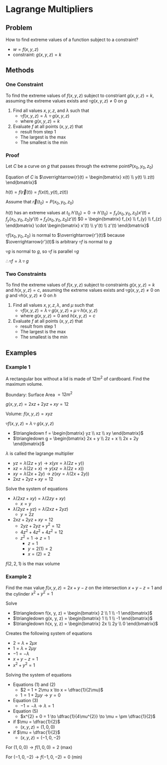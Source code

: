 # Lagrange Multipliers

## Problem

How to find extreme values of a function subject to a constraint?

- $w = f(x, y, z)$
- constraint: $g(x, y, z) = k$

## Methods

### One Constraint

To find the extreme values of $f(x, y, z)$ subject to constriant $g(x, y, z) = k$, assuming the extreme values exists and $\triangledown g(x, y, z) \ne 0$ on $g$

1. Find all values $x, y, z,$ and $\lambda$ such that
	- $\triangledown f(x, y, z) = \lambda \, \triangledown g(x, y, z)$
	- where $g(x, y, z) = k$
2. Evaluate $f$ at all points $(x, y, z)$ that
	- result from step 1
	- The largest is the max
	- The smallest is the min

### Proof

Let $C$ be a curve on $g$ that passes through the extreme point$P(x_{0}, y_{0}, z_{0})$

Equation of $C$ is $\overrightarrow{r}(t) = \begin{bmatrix} x(t) \\ y(t) \\ z(t) \end{bmatrix}$

$h(t) = f(\overrightarrow{r}(t)) = f(x(t), y(t), z(t))$

Assume that $\overrightarrow{r}(t_{0}) = P(x_{0}, y_{0}, z_{0})$

$h(t)$ has an extreme values at $t_{0}$
$h'(t_{0}) = 0 \to h'(t_{0}) = f_{x}(x_{0}, y_{0}, z_{0}) x'(t) + f_{y}(x_{0}, y_{0}, z_{0}) y'(t) + f_{z}(x_{0}, y_{0}, z_{0}) z'(t)$
$0 = \begin{bmatrix} f_{x} \\ f_{y} \\ f_{z} \end{bmatrix} \cdot \begin{bmatrix} x'(t) \\ y'(t) \\ z'(t) \end{bmatrix}$

$\triangledown f(x_{0}, y_{0}, z_{0})$ is normal to $\overrightarrow{r'}(t)$ because $\overrightarrow{r'}(t)$ is arbitrary $\triangledown f$ is normal to $g$

$\triangledown g$ is normal to $g$, so $\triangledown f$ is parallel $\triangledown g$

$\therefore \triangledown f = \lambda \triangledown g$

### Two Constraints

To find the extreme values of $f(x, y, z)$ subject to constraints $g(x, y, z) = k$ and $h(x, y, z) = c$, assuming the extreme values exists and $\triangledown g(x, y, z) \ne 0$ on $g$ and $\triangledown h(x, y, z) \ne 0$ on $h$

1. Find all values $x, y, z, \lambda$, and $\mu$ such that
	- $\triangledown f(x, y, z) = \lambda \triangledown g(x, y, z) + \mu \triangledown h(x, y, z)$
	- where $g(x, y, z) = 0$ and $h(x, y, z) = c$
2. Evaluate $f$ at all points $(x, y, z)$ that 	
	- result from step 1
	- The largest is the max
	- The smallest is the min

## Examples

### Example 1

A rectangular box without a lid is made of $12m^{2}$ of cardboard. Find the maximum volume.

Boundary: Surface Area $= 12m^{2}$

$g(x, y, z) = 2xz + 2yz + xy = 12$

Volume: $f(x, y, z) = xyz$

$\triangledown f(x, y, z) = \lambda \triangledown g(x, y, z)$

- $\triangledown f = \begin{bmatrix} yz \\ xz \\ xy \end{bmatrix}$
- $\triangledown g = \begin{bmatrix} 2x + y \\ 2z + x \\ 2x + 2y \end{bmatrix}$

$\lambda$ is called the lagrange multiplier

- $yz = \lambda(2z + y) \to x(yx = \lambda(2z + y))$
- $xz = \lambda(2z + x) \to y(xz = \lambda(2z + x))$
- $xy = \lambda(2x + 2y) \to z(xy = \lambda(2x + 2y))$
- $2xz + 2yz + xy = 12$

Solve the system of equations

- $\lambda(2xz + xy) = \lambda(2zy + xy)$
	- $x = y$
- $\lambda(2yz + yz) = \lambda(2xz + 2yz)$
	- $y = 2z$
- $2xz + 2yz + xy = 12$
	- $2yz + 2yz + y^{2} = 12$
	- $4z^{2} + 4z^{2} + 4z^{2} = 12$
	- $z^{2} = 1 \to z = 1$
		- $z = 1$
		- $y = 2(1) = 2$
		- $x = (2) = 2$

$f(2, 2, 1)$ is the max volume

### Example 2

Find the max value $f(x, y, z) = 2x + y - z$ on the intersection $x + y - z = 1$ and the cylinder $x^{2} + y^{2} = 1$

Solve

- $\triangledown f(x, y, z) = \begin{bmatrix} 2 \\ 1 \\ -1 \end{bmatrix}$
- $\triangledown g(x, y, z) = \begin{bmatrix} 1 \\ 1 \\ -1 \end{bmatrix}$
- $\triangledown h(x, y, z) = \begin{bmatrix} 2x \\ 2y \\ 0 \end{bmatrix}$

Creates the following system of equations

- $2 = \lambda + 2\mu x$
- $1 = \lambda + 2\mu y$
- $-1 = -\lambda$
- $x + y - z = 1$
- $x^{2} + y^{2} = 1$

Solving the system of equations

- Equations (1) and (2)
	- $2 = 1 + 2\mu x \to x = \dfrac{1}{2\mu}$
	- $1 = 1 + 2\mu y \to y = 0$
- Equation (3)
	- $-1 = -\lambda \to \lambda = 1$
- Equation (5)
	- $x^{2} + 0 = 1 \to \dfrac{1}{4\mu^{2}} \to \mu = \pm \dfrac{1}{2}$
- if $\mu = \dfrac{1}{2}$
	- $(x, y, z) = (1, 0, 0)$
- if $\mu = \dfrac{1}{2}$
	- $(x, y, z) = (-1, 0, -2)$

For $(1, 0, 0) \to f(1, 0, 0) = 2$ (max)

For $(-1, 0, -2) \to f(-1, 0, -2) = 0$ (min)